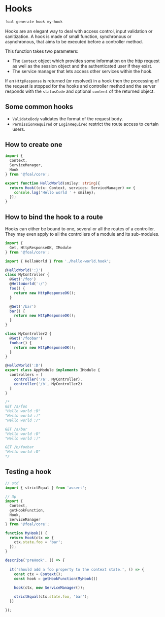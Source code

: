 # Hooks

```sh
foal generate hook my-hook
```

Hooks are an elegant way to deal with access control, input validation or sanitization. A hook is made of small function, synchronous or asynchronous, that aims to be executed before a controller method.

This function takes two parameters:
- The `Context` object which provides some information on the http request as well as the session object and the authenticated user if they exist.
- The service manager that lets access other services within the hook.

If an `HttpResponse` is returned (or resolved) in a hook then the processing of the request is stopped for the hooks and controller method and the server responds with the `statusCode` and optional `content` of the returned object.

<!--
// TODO: Write this.
> Difference between a hook and an express middleware?
> - sync or async
> - do not use res, but return, resolves a HttpResponse
> - pas de next. Si pas de valeur retounée ou d'erreur levée/rejetée, on va à l'étape suivante
> - ctx est un peu différent de req avec le state notamment
> - purpose: not to be at the end of the chain. It's really in the middle.
>
-->

<!-- > By convention post-hook names should start with `onSuccess`, `onError`, `onClientError` or `onServorError` if they are dealing only with some subclasses of `HttpResponse`.-->

## Some common hooks

- `ValidateBody` validates the format of the request body.
- `PermissionRequired` or `LoginRequired` restrict the route access to certain users.

## How to create one

```typescript
import {
  Context,
  ServiceManager,
  Hook
} from '@foal/core';

export function HelloWorld(smiley: string){
  return Hook((ctx: Context, services: ServiceManager) => {
    console.log('Hello world ' + smiley);
  });
}

```

## How to bind the hook to a route

Hooks can either be bound to one, several or all the routes of a controller. They may even apply to all the controllers of a module and its sub-modules.

```typescript
import {
  Get, HttpResponseOK, IModule
} from '@foal/core';

import { HelloWorld } from './hello-world.hook';

@HelloWorld(':)')
class MyController {
  @Get('/foo')
  @HelloWorld(':/')
  foo() {
    return new HttpResponseOK();
  }

  @Get('/bar')
  bar() {
    return new HttpResponseOK();
  }
}

class MyController2 {
  @Get('/foobar')
  foobar() {
    return new HttpResponseOK();
  }
}

@HelloWorld(':D')
export class AppModule implements IModule {
  controllers = [
    controller('/a', MyController),
    controller('/b', MyController2)
  ]
}

/*
GET /a/foo
"Hello world :D"
"Hello world :)"
"Hello world :/"

GET /a/bar
"Hello world :D"
"Hello world :)"

GET /b/foobar
"Hello world :D"
*/

```

## Testing a hook

```typescript
// std
import { strictEqual } from 'assert';

// 3p
import {
  Context,
  getHookFunction,
  Hook,
  ServiceManager
} from '@foal/core';

function MyHook() {
  return Hook(ctx => {
    ctx.state.foo = 'bar';
  });
}

describe('preHook', () => {
  
  it('should add a foo property to the context state.', () => {
    const ctx = Context();
    const hook = getHookFunction(MyHook())
    
    hook(ctx, new ServiceManager());

    strictEqual(ctx.state.foo, 'bar');
  })

});

```
